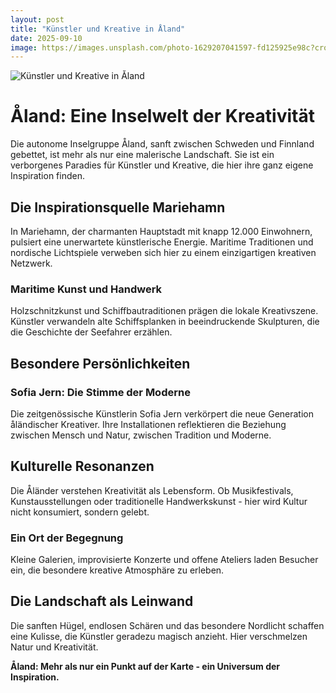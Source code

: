 ```yaml
---
layout: post
title: "Künstler und Kreative in Åland"
date: 2025-09-10
image: https://images.unsplash.com/photo-1629207041597-fd125925e98c?crop=entropy&cs=tinysrgb&fit=max&fm=jpg&ixid=M3w3OTQ0MzZ8MHwxfHNlYXJjaHwxfHxLJUMzJUJDbnN0bGVyJTIwdW5kJTIwS3JlYXRpdmUlMjAlQzMlODVsYW5kfGVufDB8MHx8fDE3NTc0NzQ0MDd8MA&ixlib=rb-4.1.0&q=80&w=1080
---
```


![Künstler und Kreative in Åland](https://images.unsplash.com/photo-1629207041597-fd125925e98c?crop=entropy&cs=tinysrgb&fit=max&fm=jpg&ixid=M3w3OTQ0MzZ8MHwxfHNlYXJjaHwxfHxLJUMzJUJDbnN0bGVyJTIwdW5kJTIwS3JlYXRpdmUlMjAlQzMlODVsYW5kfGVufDB8MHx8fDE3NTc0NzQ0MDd8MA&ixlib=rb-4.1.0&q=80&w=1080)

# Åland: Eine Inselwelt der Kreativität

Die autonome Inselgruppe Åland, sanft zwischen Schweden und Finnland gebettet, ist mehr als nur eine malerische Landschaft. Sie ist ein verborgenes Paradies für Künstler und Kreative, die hier ihre ganz eigene Inspiration finden.

## Die Inspirationsquelle Mariehamn

In Mariehamn, der charmanten Hauptstadt mit knapp 12.000 Einwohnern, pulsiert eine unerwartete künstlerische Energie. Maritime Traditionen und nordische Lichtspiele verweben sich hier zu einem einzigartigen kreativen Netzwerk.

### Maritime Kunst und Handwerk

Holzschnitzkunst und Schiffbautraditionen prägen die lokale Kreativszene. Künstler verwandeln alte Schiffsplanken in beeindruckende Skulpturen, die die Geschichte der Seefahrer erzählen.

## Besondere Persönlichkeiten

### Sofia Jern: Die Stimme der Moderne

Die zeitgenössische Künstlerin Sofia Jern verkörpert die neue Generation åländischer Kreativer. Ihre Installationen reflektieren die Beziehung zwischen Mensch und Natur, zwischen Tradition und Moderne.

## Kulturelle Resonanzen

Die Åländer verstehen Kreativität als Lebensform. Ob Musikfestivals, Kunstausstellungen oder traditionelle Handwerkskunst - hier wird Kultur nicht konsumiert, sondern gelebt.

### Ein Ort der Begegnung

Kleine Galerien, improvisierte Konzerte und offene Ateliers laden Besucher ein, die besondere kreative Atmosphäre zu erleben.

## Die Landschaft als Leinwand

Die sanften Hügel, endlosen Schären und das besondere Nordlicht schaffen eine Kulisse, die Künstler geradezu magisch anzieht. Hier verschmelzen Natur und Kreativität.

**Åland: Mehr als nur ein Punkt auf der Karte - ein Universum der Inspiration.**
